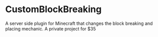 # CustomBlockBreaking
A server side plugin for Minecraft that changes the block breaking and placing mechanic. A private project for $35
